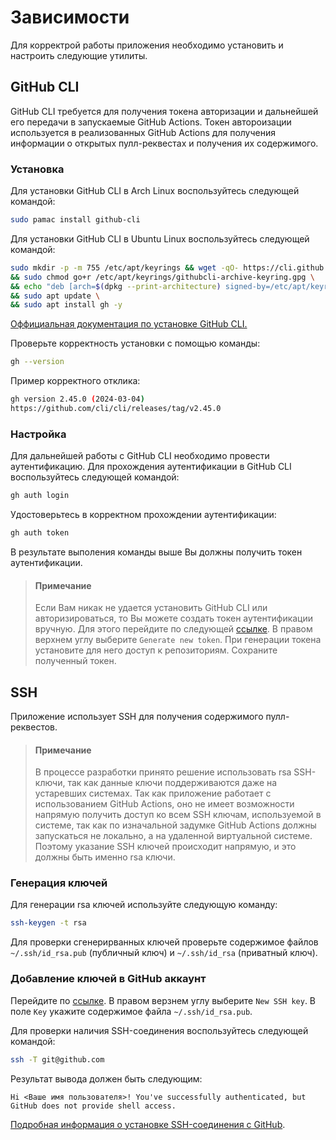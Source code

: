 # Зависимости
Для корректрой работы приложения необходимо установить и настроить следующие утилиты.

## GitHub CLI
GitHub CLI требуется для получения токена авторизации и дальнейшей его передачи в запускаемые GitHub Actions. Токен автороизации используется в реализованных GitHub Actions для получения информации о открытых пулл-реквестах и получения их содержимого.

### Установка
Для установки GitHub CLI в Arch Linux воспользуйтесь следующей командой:    
```sh
sudo pamac install github-cli
```

Для установки GitHub CLI в Ubuntu Linux воспользуйтесь следующей командой:  
```sh
sudo mkdir -p -m 755 /etc/apt/keyrings && wget -qO- https://cli.github.com/packages/githubcli-archive-keyring.gpg | sudo tee /etc/apt/keyrings/githubcli-archive-keyring.gpg > /dev/null \
&& sudo chmod go+r /etc/apt/keyrings/githubcli-archive-keyring.gpg \
&& echo "deb [arch=$(dpkg --print-architecture) signed-by=/etc/apt/keyrings/githubcli-archive-keyring.gpg] https://cli.github.com/packages stable main" | sudo tee /etc/apt/sources.list.d/github-cli.list > /dev/null \
&& sudo apt update \
&& sudo apt install gh -y
```

[Оффициальная документация по установке GitHub CLI.](https://github.com/cli/cli/blob/trunk/docs/install_linux.md)

Проверьте корректность установки с помощью команды:  
```sh
gh --version
```

Пример корректного отклика:  
```sh
gh version 2.45.0 (2024-03-04)
https://github.com/cli/cli/releases/tag/v2.45.0
```

### Настройка
Для дальнейшей работы с GitHub CLI необходимо провести аутентификацию. Для прохождения аутентификации в GitHub CLI воспользуйтесь следующей командой:  
```sh
gh auth login
```

Удостоверьтесь в корректном прохождении аутентификации:
```sh
gh auth token
```

В результате выполения команды выше Вы должны получить токен аутентификации.

> #### Примечание
> Если Вам никак не удается установить GitHub CLI или авторизироваться, то Вы можете создать токен аутентификации вручную. Для этого перейдите по следующей [ссылке](https://github.com/settings/tokens). В правом верхнем углу выберите `Generate new token`. При генерации токена установите для него доступ к репозиториям. Сохраните полученный токен.

## SSH
Приложение использует SSH для получения содержимого пулл-реквестов.

> #### Примечание
> В процессе разработки принято решение использовать rsa SSH-ключи, так как данные ключи поддерживаются даже на устаревших системах. Так как приложение работает с использованием GitHub Actions, оно не имеет возможности напрямую получить доступ ко всем SSH ключам, используемой в системе, так как по изначальной задумке GitHub Actions должны запускаться не локально, а на удаленной виртуальной системе. Поэтому указание SSH ключей происходит напрямую, и это должны быть именно rsa ключи.

### Генерация ключей
Для генерации rsa ключей используйте следующую команду:  
```sh
ssh-keygen -t rsa
```

Для проверки сгенерирванных ключей проверьте содержимое файлов `~/.ssh/id_rsa.pub` (публичный ключ) и `~/.ssh/id_rsa` (приватный ключ).

### Добавление ключей в GitHub аккаунт
Перейдите по [ссылке](https://github.com/settings/keys). В правом верзнем углу выберите `New SSH key`. В поле `Key` укажите содержимое файла `~/.ssh/id_rsa.pub`.

Для проверки наличия SSH-соединения воспользуйтесь следующей командой:
```sh
ssh -T git@github.com
```

Результат вывода должен быть следующим:
```
Hi <Ваше имя пользователя>! You've successfully authenticated, but GitHub does not provide shell access.
```

[Подробная информация о установке SSH-соединения с GitHub](https://docs.github.com/en/authentication/connecting-to-github-with-ssh/testing-your-ssh-connection).
